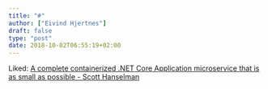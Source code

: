 ```yaml
---
title: "#"
author: ["Eivind Hjertnes"]
draft: false
type: "post"
date: 2018-10-02T06:55:19+02:00
---
```


Liked:
[A
complete containerized .NET Core Application microservice that is as
small as possible - Scott Hanselman](https://www.hanselman.com/blog/ACompleteContainerizedNETCoreApplicationMicroserviceThatIsAsSmallAsPossible.aspx)
